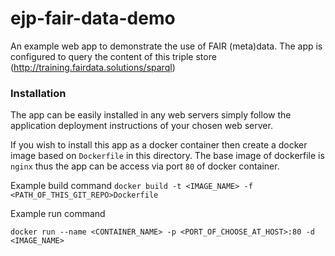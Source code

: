 # ejp-fair-data-demo
An example web app to demonstrate the use of FAIR (meta)data. The app is configured to query 
the content of this triple store (http://training.fairdata.solutions/sparql) 

### Installation
The app can be easily installed in any web servers simply follow the application deployment
instructions of your chosen web server.

If you wish to install this app as a docker container then create a docker image based on
`Dockerfile` in this directory. The base image of dockerfile is `nginx` thus the app can be 
access via port `80` of docker container. 

Example build command
`docker build -t <IMAGE_NAME> -f  <PATH_OF_THIS_GIT_REPO>Dockerfile`

Example run command

`docker run --name <CONTAINER_NAME> -p <PORT_OF_CHOOSE_AT_HOST>:80 -d <IMAGE_NAME>`